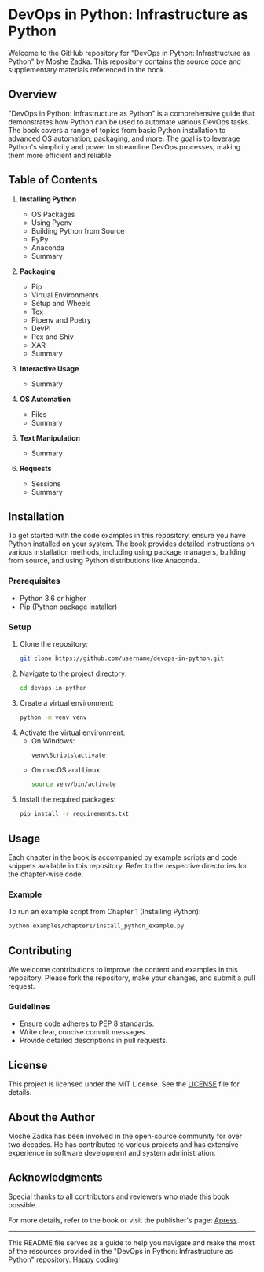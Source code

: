 # DevOps in Python: Infrastructure as Python

Welcome to the GitHub repository for "DevOps in Python: Infrastructure as Python" by Moshe Zadka. This repository contains the source code and supplementary materials referenced in the book.

## Overview

"DevOps in Python: Infrastructure as Python" is a comprehensive guide that demonstrates how Python can be used to automate various DevOps tasks. The book covers a range of topics from basic Python installation to advanced OS automation, packaging, and more. The goal is to leverage Python's simplicity and power to streamline DevOps processes, making them more efficient and reliable.

## Table of Contents

1. **Installing Python**
   - OS Packages
   - Using Pyenv
   - Building Python from Source
   - PyPy
   - Anaconda
   - Summary

2. **Packaging**
   - Pip
   - Virtual Environments
   - Setup and Wheels
   - Tox
   - Pipenv and Poetry
   - DevPI
   - Pex and Shiv
   - XAR
   - Summary

3. **Interactive Usage**
   - Summary

4. **OS Automation**
   - Files
   - Summary

5. **Text Manipulation**
   - Summary

6. **Requests**
   - Sessions
   - Summary

## Installation

To get started with the code examples in this repository, ensure you have Python installed on your system. The book provides detailed instructions on various installation methods, including using package managers, building from source, and using Python distributions like Anaconda.

### Prerequisites

- Python 3.6 or higher
- Pip (Python package installer)

### Setup

1. Clone the repository:
   ```sh
   git clone https://github.com/username/devops-in-python.git
   ```
2. Navigate to the project directory:
   ```sh
   cd devops-in-python
   ```
3. Create a virtual environment:
   ```sh
   python -m venv venv
   ```
4. Activate the virtual environment:
   - On Windows:
     ```sh
     venv\Scripts\activate
     ```
   - On macOS and Linux:
     ```sh
     source venv/bin/activate
     ```
5. Install the required packages:
   ```sh
   pip install -r requirements.txt
   ```

## Usage

Each chapter in the book is accompanied by example scripts and code snippets available in this repository. Refer to the respective directories for the chapter-wise code.

### Example

To run an example script from Chapter 1 (Installing Python):
```sh
python examples/chapter1/install_python_example.py
```

## Contributing

We welcome contributions to improve the content and examples in this repository. Please fork the repository, make your changes, and submit a pull request.

### Guidelines

- Ensure code adheres to PEP 8 standards.
- Write clear, concise commit messages.
- Provide detailed descriptions in pull requests.

## License

This project is licensed under the MIT License. See the [LICENSE](LICENSE) file for details.

## About the Author

Moshe Zadka has been involved in the open-source community for over two decades. He has contributed to various projects and has extensive experience in software development and system administration.

## Acknowledgments

Special thanks to all contributors and reviewers who made this book possible.

For more details, refer to the book or visit the publisher's page: [Apress](https://www.apress.com/978-1-4842-4432-6).

---

This README file serves as a guide to help you navigate and make the most of the resources provided in the "DevOps in Python: Infrastructure as Python" repository. Happy coding!